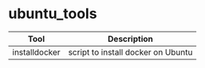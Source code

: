 # ubuntu_tools

| Tool          | Description |
| ------------- | ----------- |
| installdocker | script to install docker on Ubuntu |
